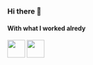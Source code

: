 ### Hi there 👋

#### With what I worked alredy
<img src="https://cdn.jsdelivr.net/gh/devicons/devicon/icons/ansible/ansible-plain-wordmark.svg" width="40" height="40" /> <img src="https://cdn.jsdelivr.net/gh/devicons/devicon/icons/gitlab/gitlab-original-wordmark.svg" width="40" height="40" />
          
